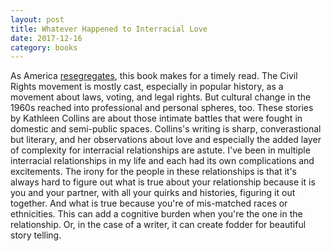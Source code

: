 ```yaml
---
layout: post
title: Whatever Happened to Interracial Love
date: 2017-12-16
category: books
---
```


As America <a href="https://www.nytimes.com/2017/09/06/magazine/the-resegregation-of-jefferson-county.html">resegregates</a>, this book makes for a timely read. The Civil Rights movement is mostly cast, especially in popular history, as a movement about laws, voting, and legal rights. But cultural change in the 1960s reached into professional and personal spheres, too. These stories by Kathleen Collins are about those intimate battles that were fought in domestic and semi-public spaces. Collins's writing is sharp, converastional but literary, and her observations about love and especially the added layer of complexity for interracial relationships are astute. I've been in multiple interracial relationships in my life and each had its own complications and excitements. The irony for the people in these relationships is that it's always hard to figure out what is true about your relationship because it is you and your partner, with all your quirks and histories, figuring it out together. And what is true because you're of mis-matched races or ethnicities. This can add a cognitive burden when you're the one in the relationship. Or, in the case of a writer, it can create fodder for beautiful story telling. 
